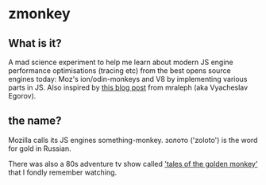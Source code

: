 # zmonkey

## What is it?
A mad science experiment to help me learn about modern JS engine performance
optimisations (tracing etc) from the best opens source engines today: Moz's
ion/odin-monkeys and V8 by implementing various parts in JS.
Also inspired by [this blog
post](http://mrale.ph/blog/2012/06/03/explaining-js-vms-in-js-inline-caches.html)
 from mraleph (aka Vyacheslav Egorov).

## the name?

Mozilla calls its JS engines something-monkey. 
золото ('zoloto') is the word for gold in Russian.  

There was also a 80s adventure tv show 
called ['tales of the golden monkey'](en.wikipedia.org/wiki/Tales_of_the_Gold_Monkey)
 that I fondly remember watching.


